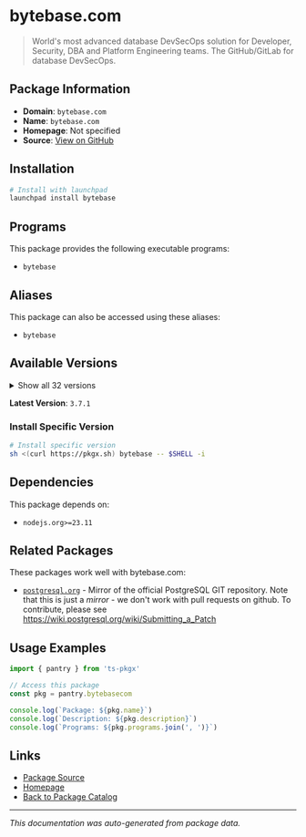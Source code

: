 # bytebase.com

> World's most advanced database DevSecOps solution for Developer, Security, DBA and Platform Engineering teams. The GitHub/GitLab for database DevSecOps.

## Package Information

- **Domain**: `bytebase.com`
- **Name**: `bytebase.com`
- **Homepage**: Not specified
- **Source**: [View on GitHub](https://github.com/pkgxdev/pantry/tree/main/projects/bytebase.com/package.yml)

## Installation

```bash
# Install with launchpad
launchpad install bytebase
```

## Programs

This package provides the following executable programs:

- `bytebase`

## Aliases

This package can also be accessed using these aliases:

- `bytebase`

## Available Versions

<details>
<summary>Show all 32 versions</summary>

- `3.7.1`, `3.7.0`, `3.6.2`, `3.6.1`, `3.6.0`
- `3.5.2`, `3.5.1`, `3.5.0`, `3.4.1`, `3.4.0`
- `3.3.1`, `3.3.0`, `3.2.0`, `3.1.2`, `3.1.1`
- `3.1.0`, `3.0.1`, `3.0.0`, `2.23.1`, `2.23.0`
- `2.22.3`, `2.22.2`, `2.22.1`, `2.22.0`, `2.21.0`
- `2.20.0`, `2.19.0`, `2.18.0`, `2.17.0`, `2.16.0`
- `2.15.0`, `2.14.1`

</details>

**Latest Version**: `3.7.1`

### Install Specific Version

```bash
# Install specific version
sh <(curl https://pkgx.sh) bytebase -- $SHELL -i
```

## Dependencies

This package depends on:

- `nodejs.org>=23.11`

## Related Packages

These packages work well with bytebase.com:

- [`postgresql.org`](postgresqlorg.md) - Mirror of the official PostgreSQL GIT repository. Note that this is just a *mirror* - we don't work with pull requests on github. To contribute, please see https://wiki.postgresql.org/wiki/Submitting_a_Patch

## Usage Examples

```typescript
import { pantry } from 'ts-pkgx'

// Access this package
const pkg = pantry.bytebasecom

console.log(`Package: ${pkg.name}`)
console.log(`Description: ${pkg.description}`)
console.log(`Programs: ${pkg.programs.join(', ')}`)
```

## Links

- [Package Source](https://github.com/pkgxdev/pantry/tree/main/projects/bytebase.com/package.yml)
- [Homepage](#)
- [Back to Package Catalog](../package-catalog.md)

---

*This documentation was auto-generated from package data.*

